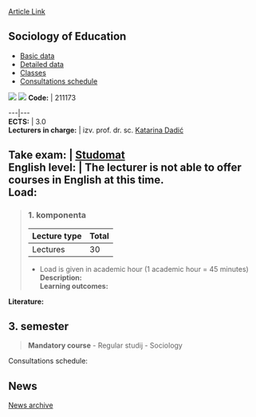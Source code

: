 [Article Link](https://www.fhs.hr/en/course/soe)

## Sociology of Education
  * [Basic data](https://www.fhs.hr/en/course/soe#v1id-523836_770405_1_0 "Basic data")
  * [Detailed data](https://www.fhs.hr/en/course/soe#v1id-523836_770405_1_1 "Detailed data")
  * [Classes](https://www.fhs.hr/en/course/soe#v1id-523836_770405_1_2 "Classes")
  * [Consultations schedule](https://www.fhs.hr/en/course/soe#v1id-523836_770405_1_3 "Consultations schedule")


[![](https://www.fhs.hr/img/flags/gif/hr.gif)](https://www.fhs.hr/predmet/soo_a) [![](https://www.fhs.hr/img/flags/gif/gb.gif)](https://www.fhs.hr/en/course/soe)
**Code:** |  211173  
  
---|---  
**ECTS:** |  3.0   
**Lecturers in charge:** |  izv. prof. dr. sc. [Katarina Dadić](https://www.fhs.hr/staff/katarina.dadic)   
  
**Take exam:** |  [Studomat](http://www.isvu.hr/studomat)  
**English level:** |  The lecturer is not able to offer courses in English at this time.   
**Load:**  
---  
> ### 1. komponenta
> | Lecture type | Total  
> ---|---  
> Lectures | 30  
> * Load is given in academic hour (1 academic hour = 45 minutes)   
**Description:**  
> **Learning outcomes:**  

  
**Literature:**  

  
**3. semester**  
---  
> **Mandatory course** - Regular studij - Sociology  
>   
Consultations schedule: 


## News
[News archive](https://www.fhs.hr/en/course/soe?@=21gb2#news_121165 "News archive")
